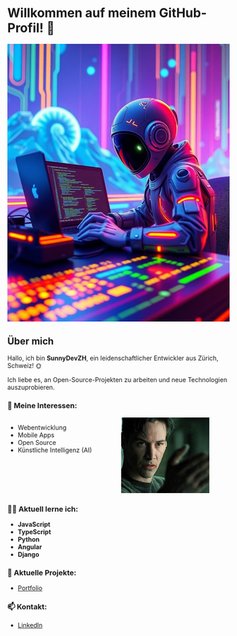 # Willkommen auf meinem GitHub-Profil! 👋

![Hintergrundbild](https://github.com/SunnyDevZH/SunnyDevZH/blob/main/bild.jpg)

## Über mich
Hallo, ich bin **SunnyDevZH**, ein leidenschaftlicher Entwickler aus Zürich, Schweiz! 🌞

Ich liebe es, an Open-Source-Projekten zu arbeiten und neue Technologien auszuprobieren.

### 🌟 Meine Interessen:

<div align="left" style="display: inline-block; width: 45%; vertical-align: top;">
  <ul>
    <li>Webentwicklung</li>
    <li>Mobile Apps</li>
    <li>Open Source</li>
    <li>Künstliche Intelligenz (AI)</li>
  </ul>
</div>

<div align="right" style="display: inline-block; width: 45%; vertical-align: top;">
  <img src="https://github.com/SunnyDevZH/SunnyDevZH/blob/main/1JKX.gif" alt="Rotierendes Objekt" width="200">
</div>

### 🧑‍💻 Aktuell lerne ich:
- **JavaScript**
- **TypeScript**
- **Python**
- **Angular**
- **Django**

### 🚀 Aktuelle Projekte:
- [Portfolio](https://yannick-vaterlaus.ch/#/)

### 📫 Kontakt:
- [LinkedIn](https://www.linkedin.com/in/yannick-raffael-vaterlaus-11a3072b0/)
